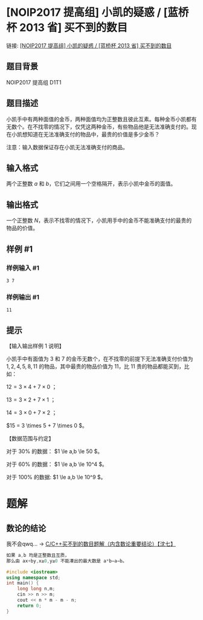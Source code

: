 # [NOIP2017 提高组] 小凯的疑惑 / [蓝桥杯 2013 省] 买不到的数目
链接: [[NOIP2017 提高组] 小凯的疑惑 / [蓝桥杯 2013 省] 买不到的数目](https://www.luogu.com.cn/problem/P3951)
## 题目背景

NOIP2017 提高组 D1T1

## 题目描述

小凯手中有两种面值的金币，两种面值均为正整数且彼此互素。每种金币小凯都有无数个。在不找零的情况下，仅凭这两种金币，有些物品他是无法准确支付的。现在小凯想知道在无法准确支付的物品中，最贵的价值是多少金币？

注意：输入数据保证存在小凯无法准确支付的商品。

## 输入格式

两个正整数 $a$ 和 $b$，它们之间用一个空格隔开，表示小凯中金币的面值。

## 输出格式

一个正整数 $N$，表示不找零的情况下，小凯用手中的金币不能准确支付的最贵的物品的价值。

## 样例 #1

### 样例输入 #1

```
3 7
```

### 样例输出 #1

```
11
```

## 提示

【输入输出样例 1 说明】

小凯手中有面值为 $3$ 和 $7$ 的金币无数个，在不找零的前提下无法准确支付价值为 $1,2,4,5,8,11$ 的物品，其中最贵的物品价值为 $11$，比 $11$ 贵的物品都能买到，比如：

$12 = 3 \times 4 + 7 \times 0$ ；

$13 = 3 \times 2 + 7 \times 1$ ；

$14 = 3 \times 0 + 7 \times 2$ ；

$15 = 3 \times 5 + 7 \times 0 $。


【数据范围与约定】

对于 $30\%$ 的数据： $1 \le a,b \le 50 $。

对于 $60\%$ 的数据： $1 \le a,b \le 10^4 $。

对于 $100\%$ 的数据: $1 \le a,b \le 10^9 $。

# 题解
## 数论的结论
我不会qwq... -> [C/C++买不到的数目题解（内含数论重要结论）【沈七】](https://blog.csdn.net/m0_66139206/article/details/122778788)


```C++
如果 a,b 均是正整数且互质，
那么由 ax+by,x≥0,y≥0 不能凑出的最大数是 a*b−a−b。
```

```C++
#include <iostream>
using namespace std;
int main() {
    long long n,m;
    cin >> n >> m;
    cout << n * m - m - n;
    return 0;
}
```
